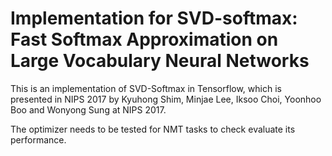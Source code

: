 # Implementation for SVD-softmax: Fast Softmax Approximation on Large Vocabulary Neural Networks

This is an implementation of SVD-Softmax in Tensorflow, which is presented in NIPS 2017 by Kyuhong Shim, Minjae Lee, Iksoo Choi, Yoonhoo Boo and Wonyong Sung at NIPS 2017.

The optimizer needs to be tested for NMT tasks to check evaluate its performance.
